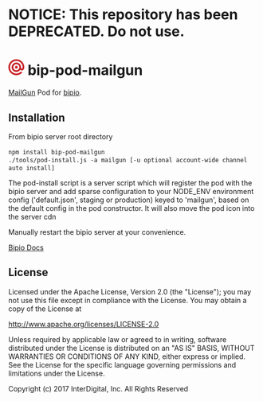 # **NOTICE:** This repository has been **DEPRECATED**. Do not use.
![mailgun](mailgun.png) bip-pod-mailgun
=======

<a href="https://mailgun.com">MailGun</a> Pod for [bipio](https://bip.io).

## Installation

From bipio server root directory

    npm install bip-pod-mailgun
    ./tools/pod-install.js -a mailgun [-u optional account-wide channel auto install]

The pod-install script is a server script which will register the pod with the bipio server and add sparse
configuration to your NODE_ENV environment config ('default.json', staging or production)
keyed to 'mailgun', based on the default config in the pod constructor.  It will also move the
pod icon into the server cdn

Manually restart the bipio server at your convenience.

[Bipio Docs](https://bip.io/docs/pods/mailgun)

## License

Licensed under the Apache License, Version 2.0 (the "License"); you may not use this file except in compliance with the License. You may obtain a copy of the License at

http://www.apache.org/licenses/LICENSE-2.0

Unless required by applicable law or agreed to in writing, software distributed under the License is distributed on an "AS IS" BASIS, WITHOUT WARRANTIES OR CONDITIONS OF ANY KIND, either express or implied. See the License for the specific language governing permissions and limitations under the License.


Copyright (c) 2017 InterDigital, Inc. All Rights Reserved

